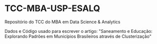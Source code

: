 # TCC-MBA-USP-ESALQ
Repositório do TCC do MBA em Data Science &amp; Analytics 

Dados e Código usado para escrever o artigo:
"Saneamento e Educação: Explorando Padrões em Municípios Brasileiros através de 
Clusterização"
